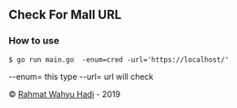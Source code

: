 ##  Check For Mall URL
### How to use

 	$ go run main.go  -enum=cred -url='https://localhost/'
	

 	
--enum= this type 
--url= url will check
	
&copy; [Rahmat Wahyu Hadi](https://github.com/wahyuhadi/) - 2019